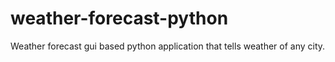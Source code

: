 # weather-forecast-python

Weather forecast gui based python application that tells weather of any city.
